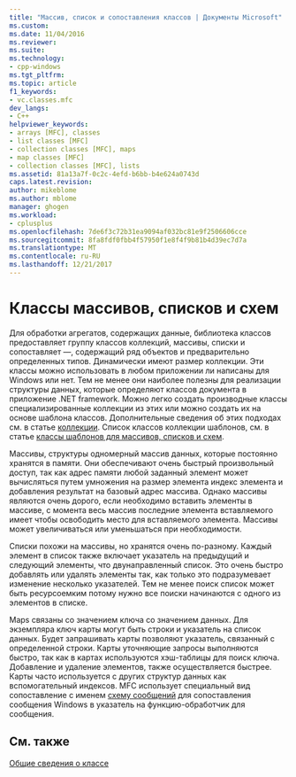 ```yaml
---
title: "Массив, список и сопоставления классов | Документы Microsoft"
ms.custom: 
ms.date: 11/04/2016
ms.reviewer: 
ms.suite: 
ms.technology:
- cpp-windows
ms.tgt_pltfrm: 
ms.topic: article
f1_keywords:
- vc.classes.mfc
dev_langs:
- C++
helpviewer_keywords:
- arrays [MFC], classes
- list classes [MFC]
- collection classes [MFC], maps
- map classes [MFC]
- collection classes [MFC], lists
ms.assetid: 81a13a7f-0c2c-4efd-b6bb-b4e624a0743d
caps.latest.revision: 
author: mikeblome
ms.author: mblome
manager: ghogen
ms.workload:
- cplusplus
ms.openlocfilehash: 7de6f3c72b31ea9094af032bc81e9f2506606cce
ms.sourcegitcommit: 8fa8fdf0fbb4f57950f1e8f4f9b81b4d39ec7d7a
ms.translationtype: MT
ms.contentlocale: ru-RU
ms.lasthandoff: 12/21/2017
---
```

# <a name="array-list-and-map-classes"></a>Классы массивов, списков и схем
Для обработки агрегатов, содержащих данные, библиотека классов предоставляет группу классов коллекций, массивы, списки и сопоставляет —, содержащий ряд объектов и предварительно определенных типов. Динамически имеют размер коллекции. Эти классы можно использовать в любом приложении ли написаны для Windows или нет. Тем не менее они наиболее полезны для реализации структуры данных, которые определяют классов документа в приложение .NET framework. Можно легко создать производные классы специализированные коллекции из этих или можно создать их на основе шаблона классов. Дополнительные сведения об этих подходах см. в статье [коллекции](../mfc/collections.md). Список классов коллекции шаблонов, см. в статье [классы шаблонов для массивов, списков и схем](../mfc/template-classes-for-arrays-lists-and-maps.md).  
  
 Массивы, структуры одномерный массив данных, которые постоянно хранятся в памяти. Они обеспечивают очень быстрый произвольный доступ, так как адрес памяти любой заданный элемент может вычисляться путем умножения на размер элемента индекс элемента и добавления результат на базовый адрес массива. Однако массивы являются очень дорого, если необходимо вставить элементы в массиве, с момента весь массив последние элемента вставляемого имеет чтобы освободить место для вставляемого элемента. Массивы может увеличиваться или уменьшаться при необходимости.  
  
 Списки похожи на массивы, но хранятся очень по-разному. Каждый элемент в список также включает указатель на предыдущий и следующий элементы, что двунаправленный список. Это очень быстро добавлять или удалять элементы так, как только это подразумевает изменение несколько указателей. Тем не менее поиск список может быть ресурсоемким потому нужно все поиски начинаются с одного из элементов в списке.  
  
 Maps связаны со значением ключа со значением данных. Для экземпляра ключ карты могут быть строки и указатель на список данных. Будет запрашивать карты позволяют указатель, связанный с определенной строки. Карты уточняющие запросы выполняются быстро, так как в картах используются хэш-таблицы для поиск ключа. Добавление и удаление элементов, также осуществляется быстрее. Карты часто используется с других структур данных как вспомогательный индексов. MFC использует специальный вид сопоставление с именем [схему сообщений](../mfc/mapping-messages.md) для сопоставления сообщения Windows в указатель на функцию-обработчик для сообщения.  
  
## <a name="see-also"></a>См. также  
 [Общие сведения о классе](../mfc/class-library-overview.md)

